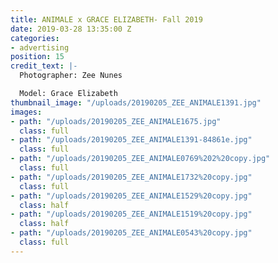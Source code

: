 ```yaml
---
title: ANIMALE x GRACE ELIZABETH- Fall 2019
date: 2019-03-28 13:35:00 Z
categories:
- advertising
position: 15
credit_text: |-
  Photographer: Zee Nunes

  Model: Grace Elizabeth
thumbnail_image: "/uploads/20190205_ZEE_ANIMALE1391.jpg"
images:
- path: "/uploads/20190205_ZEE_ANIMALE1675.jpg"
  class: full
- path: "/uploads/20190205_ZEE_ANIMALE1391-84861e.jpg"
  class: full
- path: "/uploads/20190205_ZEE_ANIMALE0769%202%20copy.jpg"
  class: full
- path: "/uploads/20190205_ZEE_ANIMALE1732%20copy.jpg"
  class: full
- path: "/uploads/20190205_ZEE_ANIMALE1529%20copy.jpg"
  class: half
- path: "/uploads/20190205_ZEE_ANIMALE1519%20copy.jpg"
  class: half
- path: "/uploads/20190205_ZEE_ANIMALE0543%20copy.jpg"
  class: full
---
```


